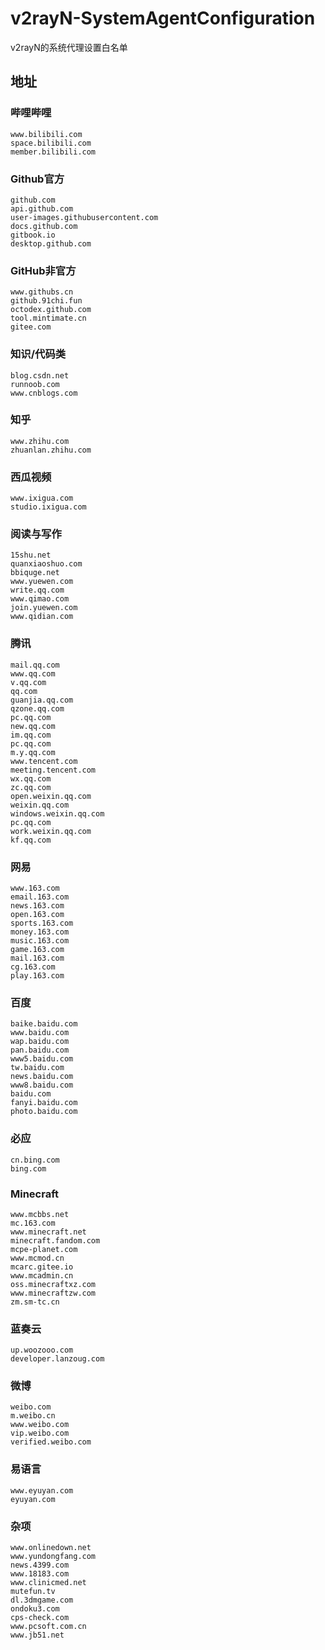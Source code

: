 # v2rayN-SystemAgentConfiguration

v2rayN的系统代理设置白名单

## 地址

### 哔哩哔哩

```
www.bilibili.com
space.bilibili.com
member.bilibili.com
```

### Github官方

```
github.com
api.github.com
user-images.githubusercontent.com
docs.github.com
gitbook.io
desktop.github.com
```

### GitHub非官方

```
www.githubs.cn
github.91chi.fun
octodex.github.com
tool.mintimate.cn
gitee.com
```

### 知识/代码类

```
blog.csdn.net
runnoob.com
www.cnblogs.com
```

### 知乎

```
www.zhihu.com
zhuanlan.zhihu.com
```

### 西瓜视频

```
www.ixigua.com
studio.ixigua.com
```

### 阅读与写作

```
15shu.net
quanxiaoshuo.com
bbiquge.net
www.yuewen.com
write.qq.com
www.qimao.com
join.yuewen.com
www.qidian.com
```

### 腾讯

```
mail.qq.com
www.qq.com
v.qq.com
qq.com
guanjia.qq.com
qzone.qq.com
pc.qq.com
new.qq.com
im.qq.com
pc.qq.com
m.y.qq.com
www.tencent.com
meeting.tencent.com
wx.qq.com
zc.qq.com
open.weixin.qq.com
weixin.qq.com
windows.weixin.qq.com
pc.qq.com
work.weixin.qq.com
kf.qq.com
```

### 网易

```
www.163.com
email.163.com
news.163.com
open.163.com
sports.163.com
money.163.com
music.163.com
game.163.com
mail.163.com
cg.163.com
play.163.com
```

### 百度

```
baike.baidu.com
www.baidu.com
wap.baidu.com
pan.baidu.com
www5.baidu.com
tw.baidu.com
news.baidu.com
www8.baidu.com
baidu.com
fanyi.baidu.com
photo.baidu.com
```

### 必应

```
cn.bing.com
bing.com
```

### Minecraft

```
www.mcbbs.net
mc.163.com
www.minecraft.net
minecraft.fandom.com
mcpe-planet.com
www.mcmod.cn
mcarc.gitee.io
www.mcadmin.cn
oss.minecraftxz.com
www.minecraftzw.com
zm.sm-tc.cn
```

### 蓝奏云

```
up.woozooo.com
developer.lanzoug.com
```

### 微博

```
weibo.com
m.weibo.cn
www.weibo.com
vip.weibo.com
verified.weibo.com
```

### 易语言

```
www.eyuyan.com
eyuyan.com
```

### 杂项

```
www.onlinedown.net
www.yundongfang.com
news.4399.com
www.18183.com
www.clinicmed.net
mutefun.tv
dl.3dmgame.com
ondoku3.com
cps-check.com
www.pcsoft.com.cn
www.jb51.net
```
<!-- 
nga.178.com
kmar.top
www.extfans.com
antso.cn
cfpa.team
dult.cn
-->
